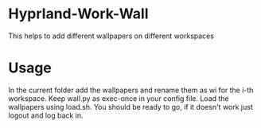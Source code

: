 # Hyprland-Work-Wall
This helps to add different wallpapers on different workspaces

# Usage
In the current folder add the wallpapers and rename them as wi for the i-th workspace. Keep wall.py as exec-once in your config file. Load the wallpapers using load.sh. 
You should be ready to go, if it doesn't work just logout and log back in. 
